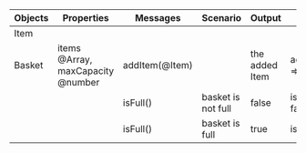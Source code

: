 | Objects | Properties | Messages | Scenario | Output | Example |
|---------|------------|----------|----------|--------|---------|
| Item    |            |          |          |        |         |
| Basket  | items @Array, maxCapacity @number| addItem(@Item)|| the added Item | addItem(item) => {}
|         |            | isFull() | basket is not full| false | isFull() => false
|         |            | isFull() | basket is full| true | isFull() => true